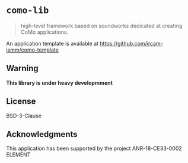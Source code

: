 # `como-lib`

> high-level framework based on soundworks dedicated at creating CoMo applications.

An application template is available at https://github.com/ircam-ismm/como-template

## Warning

__This library is under heavy developmment__

## License

BSD-3-Clause

## Acknowledgments
This application has been supported by the project ANR-18-CE33-0002 ELEMENT


